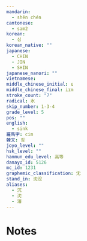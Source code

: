 ```yaml
---
mandarin:
  - shěn chén
cantonese:
  - sam2
korean:
  - 심
korean_native: ""
japanese:
  - CHIN
  - JIN
  - SHIN
japanese_nanori: ""
vietnamese:
middle_chinese_initial: ɕ
middle_chinese_final: iɪm
stroke_count: "7"
radical: 水
skip_number: 1-3-4
grade_level: 5
pos: ""
english:
  - sink
羅馬字: cim
韓文: 침
joyo_level: ""
hsk_level: ""
hanmun_edu_level: 高等
danayo_id: 5126
mc_id: 1231
graphemic_classification: 冘
stand_in: 沈没
aliases:
  - 沉
  - 沈
  - 瀋
---
```


# Notes
